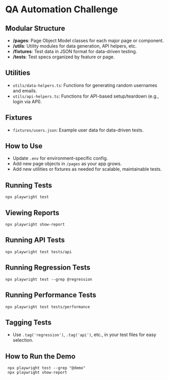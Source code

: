 # QA Automation Challenge

## Modular Structure

- **/pages**: Page Object Model classes for each major page or component.
- **/utils**: Utility modules for data generation, API helpers, etc.
- **/fixtures**: Test data in JSON format for data-driven testing.
- **/tests**: Test specs organized by feature or page.

## Utilities
- `utils/data-helpers.ts`: Functions for generating random usernames and emails.
- `utils/api-helpers.ts`: Functions for API-based setup/teardown (e.g., login via API).

## Fixtures
- `fixtures/users.json`: Example user data for data-driven tests.

## How to Use
- Update `.env` for environment-specific config.
- Add new page objects in `/pages` as your app grows.
- Add new utilities or fixtures as needed for scalable, maintainable tests.

## Running Tests
```
npx playwright test
```

## Viewing Reports
```
npx playwright show-report
```

## Running API Tests
```
npx playwright test tests/api
```

## Running Regression Tests
```
npx playwright test --grep @regression
```

## Running Performance Tests
```
npx playwright test tests/performance
```

## Tagging Tests
- Use `.tag('regression')`, `.tag('api')`, etc., in your test files for easy selection.

## How to Run the Demo
```
 npx playwright test --grep "@demo"
 npx playwright show-report
```